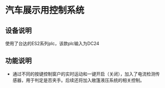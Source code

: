 # 汽车展示用控制系统
## 设备说明
使用了台达的ES2系列plc，该款plc输入为DC24
## 功能说明
* 通过不同的按键控制窗户的实时运动和一键开启（关闭），加入了电流检测传感器，用于判定是否夹手。后续还将加入敞篷液压系统的相关控制。
